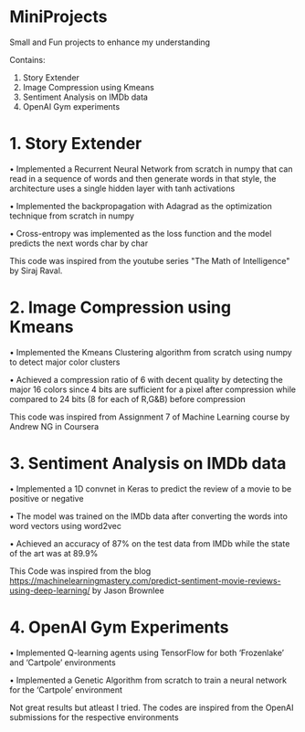 # MiniProjects
Small and Fun projects to enhance my understanding

Contains:
1. Story Extender
2. Image Compression using Kmeans
3. Sentiment Analysis on IMDb data
4. OpenAI Gym experiments

# 1. Story Extender
• Implemented a Recurrent Neural Network from scratch in numpy that can read in a sequence of words
  and then generate words in that style, the architecture uses a single hidden layer with tanh activations

• Implemented the backpropagation with Adagrad as the optimization technique from scratch in numpy

• Cross-entropy was implemented as the loss function and the model predicts the next words char by char

This code was inspired from the youtube series "The Math of Intelligence" by Siraj Raval.

# 2. Image Compression using Kmeans
• Implemented the Kmeans Clustering algorithm from scratch using numpy to detect major color clusters

• Achieved a compression ratio of 6 with decent quality by detecting the major 16 colors since 4 bits are
  sufficient for a pixel after compression while compared to 24 bits (8 for each of R,G&B) before compression
  
This code was inspired from Assignment 7 of Machine Learning course by Andrew NG in Coursera

# 3. Sentiment Analysis on IMDb data
• Implemented a 1D convnet in Keras to predict the review of a movie to be positive or negative

• The model was trained on the IMDb data after converting the words into word vectors using word2vec

• Achieved an accuracy of 87% on the test data from IMDb while the state of the art was at 89.9%

This Code was inspired from the blog https://machinelearningmastery.com/predict-sentiment-movie-reviews-using-deep-learning/ by Jason Brownlee

# 4. OpenAI Gym Experiments
• Implemented Q-learning agents using TensorFlow for both ‘Frozenlake’ and ‘Cartpole’ environments

• Implemented a Genetic Algorithm from scratch to train a neural network for the ‘Cartpole’ environment

Not great results but atleast I tried. The codes are inspired from the OpenAI submissions for the respective environments


